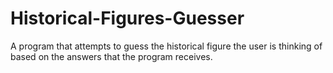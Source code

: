 # Historical-Figures-Guesser
A program that attempts to guess the historical figure the user is thinking of based on the answers that the program receives.
